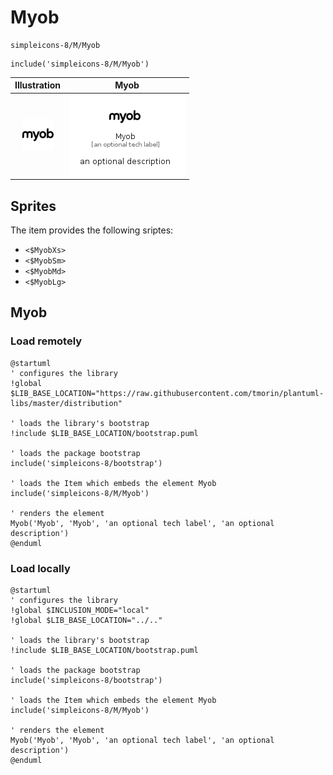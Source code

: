 # Myob


```text
simpleicons-8/M/Myob
```

```text
include('simpleicons-8/M/Myob')
```



| Illustration | Myob |
| :---: | :---: |
| ![illustration for Illustration](../../simpleicons-8/M/Myob.png) | ![illustration for Myob](../../simpleicons-8/M/Myob.Local.png) |



## Sprites
The item provides the following sriptes:

- `<$MyobXs>`
- `<$MyobSm>`
- `<$MyobMd>`
- `<$MyobLg>`





## Myob

### Load remotely
```plantuml
@startuml
' configures the library
!global $LIB_BASE_LOCATION="https://raw.githubusercontent.com/tmorin/plantuml-libs/master/distribution"

' loads the library's bootstrap
!include $LIB_BASE_LOCATION/bootstrap.puml

' loads the package bootstrap
include('simpleicons-8/bootstrap')

' loads the Item which embeds the element Myob
include('simpleicons-8/M/Myob')

' renders the element
Myob('Myob', 'Myob', 'an optional tech label', 'an optional description')
@enduml
```

### Load locally
```plantuml
@startuml
' configures the library
!global $INCLUSION_MODE="local"
!global $LIB_BASE_LOCATION="../.."

' loads the library's bootstrap
!include $LIB_BASE_LOCATION/bootstrap.puml

' loads the package bootstrap
include('simpleicons-8/bootstrap')

' loads the Item which embeds the element Myob
include('simpleicons-8/M/Myob')

' renders the element
Myob('Myob', 'Myob', 'an optional tech label', 'an optional description')
@enduml
```

